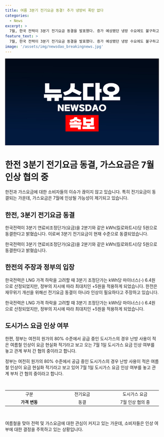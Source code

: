 ```yaml
---
title: 여름 3분기 전기요금 동결! 추가 냉방비 폭탄 없다
categories:
  - News
excerpt: >
  7월, 한국 전력이 3분기 전기요금 동결을 발표했다. 증가 예상됐던 냉방 수요에도 불구하고, 연료비조정단가는 2분기와 같은 5원을 유지한다. 현재까지 43조 원의 적자가 누적되어 있는 상황에서, 인상을 주장하는 한전과 공공요금 인상 자제를 주장하는 정부의 입장이 대립하고 있다. 도시가스 요금 또한 여름철 냉방 수요 증가를 감안하여7월 1일 인상 여부를 협의 중에 있다.
feature_text: >
  7월, 한국 전력이 3분기 전기요금 동결을 발표했다. 증가 예상됐던 냉방 수요에도 불구하고, 연료비조정단가는 2분기와 같은 5원을 유지한다. 현재까지 43조 원의 적자가 누적되어 있는 상황에서, 인상을 주장하는 한전과 공공요금 인상 자제를 주장하는 정부의 입장이 대립하고 있다. 도시가스 요금 또한 여름철 냉방 수요 증가를 감안하여7월 1일 인상 여부를 협의 중에 있다.
image: '/assets/img/newsdao_breakingnews.jpg'
---
```


<p><img src="/assets/img/newsdao_breakingnews.jpg" alt="implanttips 속보" /></p>

<h1>한전 3분기 전기요금 동결, 가스요금은 7월 인상 협의 중</h1>

<p>한전과 가스요금에 대한 소비자들의 이슈가 끊이지 않고 있습니다. 특히 전기요금이 동결되는 가운데, 가스요금은 7월에 인상될 가능성이 제기되고 있습니다.</p>

<p data-ke-size="size16"></p>

<h2>한전, 3분기 전기요금 동결</h2>

<p>한국전력이 3분기 연료비조정단가(요금)을 2분기와 같은 kWh(킬로와트시)당 5원으로 동결한다고 밝혔습니다. 이로써 3분기 전기요금이 현재 수준으로 동결되었습니다.</p>

<p data-ke-size="size16">한국전력이 3분기 연료비조정단가(요금)을 2분기와 같은 kWh(킬로와트시)당 5원으로 동결한다고 밝혔습니다.</p>

<h2>한전의 주장과 정부의 입장</h2>

<p>한국전력은 LNG 가격 하락을 고려할 때 3분기 조정단가는 kWh당 마이너스(-) 6.4원으로 산정되었지만, 정부의 지시에 따라 최대치인 +5원을 적용하게 되었습니다. 한전은 재무위기 개선을 위해선 전기요금 동결이 아니라 인상이 필요하다고 주장하고 있습니다.</p>

<p data-ke-size="size16">한국전력은 LNG 가격 하락을 고려할 때 3분기 조정단가는 kWh당 마이너스(-) 6.4원으로 산정되었지만, 정부의 지시에 따라 최대치인 +5원을 적용하게 되었습니다.</p>

<h2>도시가스 요금 인상 여부</h2>

<p>한편, 정부는 여전히 원가의 80% 수준에서 공급 중인 도시가스의 경우 난방 사용이 적은 여름철 인상이 요금 현실화 적기라고 보고 오는 7월 1일 도시가스 요금 인상 여부를 놓고 관계 부처 간 협의 중이라고 합니다.</p>

<p data-ke-size="size16">정부는 여전히 원가의 80% 수준에서 공급 중인 도시가스의 경우 난방 사용이 적은 여름철 인상이 요금 현실화 적기라고 보고 있어 7월 1일 도시가스 요금 인상 여부를 놓고 관계 부처 간 협의 중이라고 합니다.</p>

<p data-ke-size="size16">&nbsp;</p>

<table>
  <tbody>
    <tr>
      <td style="text-align: center; width: 149.6px; height: 17px;">구분</td>
      <td style="text-align: center; width: 182.4px; height: 17px;">전기요금</td>
      <td style="text-align: center; width: 148px; height: 17px;">도시가스 요금</td>
    </tr>
    <tr>
      <td style="text-align: center; height: 17px;"><b>가격 변동</b></td>
      <td style="text-align: center; height: 17px;">동결</td>
      <td style="text-align: center; height: 17px;">7월 인상 협의 중</td>
    </tr>
  </tbody>
</table>

<p data-ke-size="size16">&nbsp;</p>

<p>여름철을 맞아 전력 및 가스요금에 대한 관심이 커지고 있는 가운데, 소비자들은 인상 여부에 대한 결정을 주목하고 있는 상황입니다.</p>

